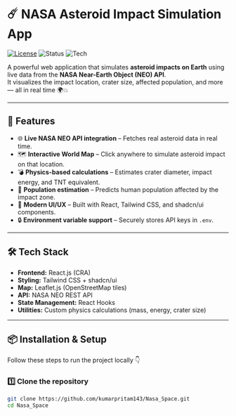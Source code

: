 # ☄️ NASA Asteroid Impact Simulation App

[![License](https://img.shields.io/badge/License-MIT-blue.svg)](LICENSE)
![Status](https://img.shields.io/badge/Status-Active-brightgreen.svg)
![Tech](https://img.shields.io/badge/Built%20With-React%20%7C%20Tailwind%20CSS%20%7C%20Leaflet-blue)

A powerful web application that simulates **asteroid impacts on Earth** using live data from the **NASA Near-Earth Object (NEO) API**.  
It visualizes the impact location, crater size, affected population, and more — all in real time 🌍💥

---

## 🚀 Features

- 🌐 **Live NASA NEO API integration** – Fetches real asteroid data in real time.  
- 🗺️ **Interactive World Map** – Click anywhere to simulate asteroid impact on that location.  
- 💣 **Physics-based calculations** – Estimates crater diameter, impact energy, and TNT equivalent.  
- 👥 **Population estimation** – Predicts human population affected by the impact zone.  
- 🎨 **Modern UI/UX** – Built with React, Tailwind CSS, and shadcn/ui components.  
- 🔒 **Environment variable support** – Securely stores API keys in `.env`.

---

## 🛠️ Tech Stack

- **Frontend:** React.js (CRA)
- **Styling:** Tailwind CSS + shadcn/ui
- **Map:** Leaflet.js (OpenStreetMap tiles)
- **API:** NASA NEO REST API
- **State Management:** React Hooks
- **Utilities:** Custom physics calculations (mass, energy, crater size)

---

## 📦 Installation & Setup

Follow these steps to run the project locally 👇

### 1️⃣ Clone the repository
```bash
git clone https://github.com/kumarpritam143/Nasa_Space.git
cd Nasa_Space

